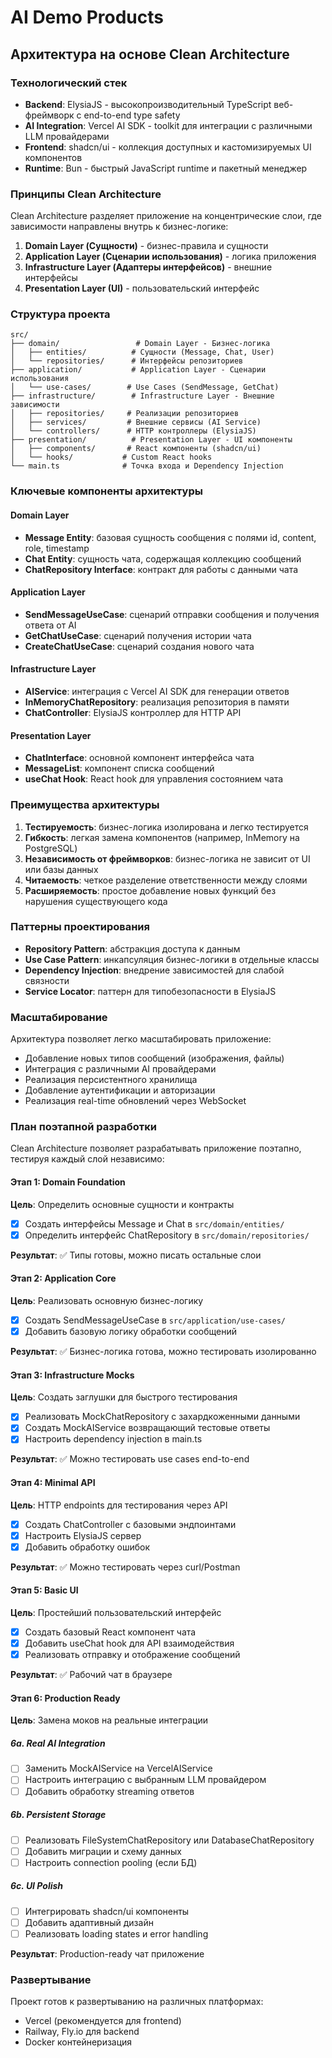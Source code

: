 # AI Demo Products

## Архитектура на основе Clean Architecture

### Технологический стек

- **Backend**: ElysiaJS - высокопроизводительный TypeScript веб-фреймворк с end-to-end type safety
- **AI Integration**: Vercel AI SDK - toolkit для интеграции с различными LLM провайдерами
- **Frontend**: shadcn/ui - коллекция доступных и кастомизируемых UI компонентов
- **Runtime**: Bun - быстрый JavaScript runtime и пакетный менеджер

### Принципы Clean Architecture

Clean Architecture разделяет приложение на концентрические слои, где зависимости направлены внутрь к бизнес-логике:

1. **Domain Layer (Сущности)** - бизнес-правила и сущности
2. **Application Layer (Сценарии использования)** - логика приложения
3. **Infrastructure Layer (Адаптеры интерфейсов)** - внешние интерфейсы
4. **Presentation Layer (UI)** - пользовательский интерфейс

### Структура проекта

```
src/
├── domain/                 # Domain Layer - Бизнес-логика
│   ├── entities/          # Сущности (Message, Chat, User)
│   └── repositories/      # Интерфейсы репозиториев
├── application/           # Application Layer - Сценарии использования
│   └── use-cases/        # Use Cases (SendMessage, GetChat)
├── infrastructure/        # Infrastructure Layer - Внешние зависимости
│   ├── repositories/     # Реализации репозиториев
│   ├── services/         # Внешние сервисы (AI Service)
│   └── controllers/      # HTTP контроллеры (ElysiaJS)
├── presentation/          # Presentation Layer - UI компоненты
│   ├── components/       # React компоненты (shadcn/ui)
│   └── hooks/           # Custom React hooks
└── main.ts              # Точка входа и Dependency Injection
```

### Ключевые компоненты архитектуры

#### Domain Layer

- **Message Entity**: базовая сущность сообщения с полями id, content, role, timestamp
- **Chat Entity**: сущность чата, содержащая коллекцию сообщений
- **ChatRepository Interface**: контракт для работы с данными чата

#### Application Layer

- **SendMessageUseCase**: сценарий отправки сообщения и получения ответа от AI
- **GetChatUseCase**: сценарий получения истории чата
- **CreateChatUseCase**: сценарий создания нового чата

#### Infrastructure Layer

- **AIService**: интеграция с Vercel AI SDK для генерации ответов
- **InMemoryChatRepository**: реализация репозитория в памяти
- **ChatController**: ElysiaJS контроллер для HTTP API

#### Presentation Layer

- **ChatInterface**: основной компонент интерфейса чата
- **MessageList**: компонент списка сообщений
- **useChat Hook**: React hook для управления состоянием чата

### Преимущества архитектуры

1. **Тестируемость**: бизнес-логика изолирована и легко тестируется
2. **Гибкость**: легкая замена компонентов (например, InMemory на PostgreSQL)
3. **Независимость от фреймворков**: бизнес-логика не зависит от UI или базы данных
4. **Читаемость**: четкое разделение ответственности между слоями
5. **Расширяемость**: простое добавление новых функций без нарушения существующего кода

### Паттерны проектирования

- **Repository Pattern**: абстракция доступа к данным
- **Use Case Pattern**: инкапсуляция бизнес-логики в отдельные классы
- **Dependency Injection**: внедрение зависимостей для слабой связности
- **Service Locator**: паттерн для типобезопасности в ElysiaJS

### Масштабирование

Архитектура позволяет легко масштабировать приложение:

- Добавление новых типов сообщений (изображения, файлы)
- Интеграция с различными AI провайдерами
- Реализация персистентного хранилища
- Добавление аутентификации и авторизации
- Реализация real-time обновлений через WebSocket

### План поэтапной разработки

Clean Architecture позволяет разрабатывать приложение поэтапно, тестируя каждый слой независимо:

#### Этап 1: Domain Foundation

**Цель**: Определить основные сущности и контракты

- [x] Создать интерфейсы Message и Chat в `src/domain/entities/`
- [x] Определить интерфейс ChatRepository в `src/domain/repositories/`

**Результат**: ✅ Типы готовы, можно писать остальные слои

#### Этап 2: Application Core

**Цель**: Реализовать основную бизнес-логику

- [x] Создать SendMessageUseCase в `src/application/use-cases/`
- [x] Добавить базовую логику обработки сообщений

**Результат**: ✅ Бизнес-логика готова, можно тестировать изолированно

#### Этап 3: Infrastructure Mocks

**Цель**: Создать заглушки для быстрого тестирования

- [x] Реализовать MockChatRepository с захардкоженными данными
- [x] Создать MockAIService возвращающий тестовые ответы
- [x] Настроить dependency injection в main.ts

**Результат**: ✅ Можно тестировать use cases end-to-end

#### Этап 4: Minimal API

**Цель**: HTTP endpoints для тестирования через API

- [x] Создать ChatController с базовыми эндпоинтами
- [x] Настроить ElysiaJS сервер
- [x] Добавить обработку ошибок

**Результат**: ✅ Можно тестировать через curl/Postman

#### Этап 5: Basic UI

**Цель**: Простейший пользовательский интерфейс

- [x] Создать базовый React компонент чата
- [x] Добавить useChat hook для API взаимодействия
- [x] Реализовать отправку и отображение сообщений

**Результат**: ✅ Рабочий чат в браузере

#### Этап 6: Production Ready

**Цель**: Замена моков на реальные интеграции

##### 6a. Real AI Integration

- [ ] Заменить MockAIService на VercelAIService
- [ ] Настроить интеграцию с выбранным LLM провайдером
- [ ] Добавить обработку streaming ответов

##### 6b. Persistent Storage

- [ ] Реализовать FileSystemChatRepository или DatabaseChatRepository
- [ ] Добавить миграции и схему данных
- [ ] Настроить connection pooling (если БД)

##### 6c. UI Polish

- [ ] Интегрировать shadcn/ui компоненты
- [ ] Добавить адаптивный дизайн
- [ ] Реализовать loading states и error handling

**Результат**: Production-ready чат приложение

### Развертывание

Проект готов к развертыванию на различных платформах:

- Vercel (рекомендуется для frontend)
- Railway, Fly.io для backend
- Docker контейнеризация
